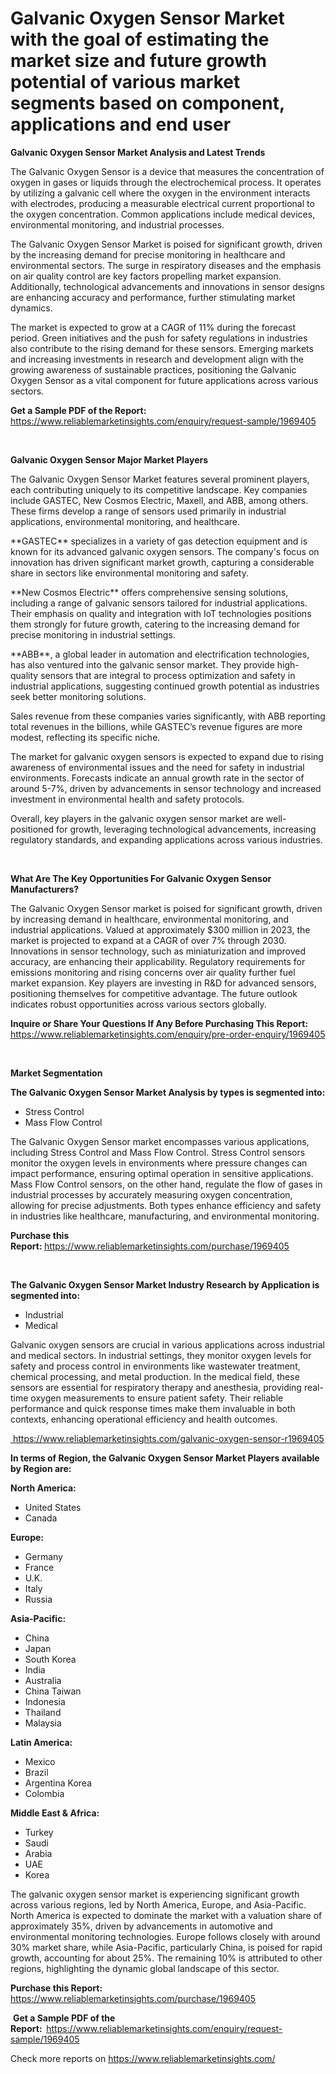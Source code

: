 <p><h1>Galvanic Oxygen Sensor Market with the goal of estimating the market size and future growth potential of various market segments based on component, applications and end user</h1></p><p><strong>Galvanic Oxygen Sensor Market Analysis and Latest Trends</strong></p>
<p><p>The Galvanic Oxygen Sensor is a device that measures the concentration of oxygen in gases or liquids through the electrochemical process. It operates by utilizing a galvanic cell where the oxygen in the environment interacts with electrodes, producing a measurable electrical current proportional to the oxygen concentration. Common applications include medical devices, environmental monitoring, and industrial processes.</p><p>The Galvanic Oxygen Sensor Market is poised for significant growth, driven by the increasing demand for precise monitoring in healthcare and environmental sectors. The surge in respiratory diseases and the emphasis on air quality control are key factors propelling market expansion. Additionally, technological advancements and innovations in sensor designs are enhancing accuracy and performance, further stimulating market dynamics.</p><p>The market is expected to grow at a CAGR of 11% during the forecast period. Green initiatives and the push for safety regulations in industries also contribute to the rising demand for these sensors. Emerging markets and increasing investments in research and development align with the growing awareness of sustainable practices, positioning the Galvanic Oxygen Sensor as a vital component for future applications across various sectors.</p></p>
<p><strong>Get a Sample PDF of the Report:&nbsp;</strong> <a href="https://www.reliablemarketinsights.com/enquiry/request-sample/1969405?utm_campaign=3493&utm_medium=2&utm_source=Github&utm_content=ia&utm_term=06042025&utm_id=galvanic-oxygen-sensor">https://www.reliablemarketinsights.com/enquiry/request-sample/1969405</a></p>
<p>&nbsp;</p>
<p><strong>Galvanic Oxygen Sensor Major Market Players</strong></p>
<p><p>The Galvanic Oxygen Sensor Market features several prominent players, each contributing uniquely to its competitive landscape. Key companies include GASTEC, New Cosmos Electric, Maxell, and ABB, among others. These firms develop a range of sensors used primarily in industrial applications, environmental monitoring, and healthcare.</p><p>**GASTEC** specializes in a variety of gas detection equipment and is known for its advanced galvanic oxygen sensors. The company's focus on innovation has driven significant market growth, capturing a considerable share in sectors like environmental monitoring and safety.</p><p>**New Cosmos Electric** offers comprehensive sensing solutions, including a range of galvanic sensors tailored for industrial applications. Their emphasis on quality and integration with IoT technologies positions them strongly for future growth, catering to the increasing demand for precise monitoring in industrial settings.</p><p>**ABB**, a global leader in automation and electrification technologies, has also ventured into the galvanic sensor market. They provide high-quality sensors that are integral to process optimization and safety in industrial applications, suggesting continued growth potential as industries seek better monitoring solutions.</p><p>Sales revenue from these companies varies significantly, with ABB reporting total revenues in the billions, while GASTEC’s revenue figures are more modest, reflecting its specific niche.</p><p>The market for galvanic oxygen sensors is expected to expand due to rising awareness of environmental issues and the need for safety in industrial environments. Forecasts indicate an annual growth rate in the sector of around 5-7%, driven by advancements in sensor technology and increased investment in environmental health and safety protocols.</p><p>Overall, key players in the galvanic oxygen sensor market are well-positioned for growth, leveraging technological advancements, increasing regulatory standards, and expanding applications across various industries.</p></p>
<p>&nbsp;</p>
<p><strong>What Are The Key Opportunities For Galvanic Oxygen Sensor Manufacturers?</strong></p>
<p><p>The Galvanic Oxygen Sensor market is poised for significant growth, driven by increasing demand in healthcare, environmental monitoring, and industrial applications. Valued at approximately $300 million in 2023, the market is projected to expand at a CAGR of over 7% through 2030. Innovations in sensor technology, such as miniaturization and improved accuracy, are enhancing their applicability. Regulatory requirements for emissions monitoring and rising concerns over air quality further fuel market expansion. Key players are investing in R&D for advanced sensors, positioning themselves for competitive advantage. The future outlook indicates robust opportunities across various sectors globally.</p></p>
<p><strong>Inquire or Share Your Questions If Any Before Purchasing This Report:</strong> <a href="https://www.reliablemarketinsights.com/enquiry/pre-order-enquiry/1969405?utm_campaign=3493&utm_medium=2&utm_source=Github&utm_content=ia&utm_term=06042025&utm_id=galvanic-oxygen-sensor">https://www.reliablemarketinsights.com/enquiry/pre-order-enquiry/1969405</a></p>
<p>&nbsp;</p>
<p><strong>Market Segmentation</strong></p>
<p><strong>The Galvanic Oxygen Sensor Market Analysis by types is segmented into:</strong></p>
<p><ul><li>Stress Control</li><li>Mass Flow Control</li></ul></p>
<p><p>The Galvanic Oxygen Sensor market encompasses various applications, including Stress Control and Mass Flow Control. Stress Control sensors monitor the oxygen levels in environments where pressure changes can impact performance, ensuring optimal operation in sensitive applications. Mass Flow Control sensors, on the other hand, regulate the flow of gases in industrial processes by accurately measuring oxygen concentration, allowing for precise adjustments. Both types enhance efficiency and safety in industries like healthcare, manufacturing, and environmental monitoring.</p></p>
<p><strong>Purchase this Report:&nbsp;</strong><a href="https://www.reliablemarketinsights.com/purchase/1969405?utm_campaign=3493&utm_medium=2&utm_source=Github&utm_content=ia&utm_term=06042025&utm_id=galvanic-oxygen-sensor">https://www.reliablemarketinsights.com/purchase/1969405</a></p>
<p>&nbsp;</p>
<p><strong>The Galvanic Oxygen Sensor Market Industry Research by Application is segmented into:</strong></p>
<p><ul><li>Industrial</li><li>Medical</li></ul></p>
<p><p>Galvanic oxygen sensors are crucial in various applications across industrial and medical sectors. In industrial settings, they monitor oxygen levels for safety and process control in environments like wastewater treatment, chemical processing, and metal production. In the medical field, these sensors are essential for respiratory therapy and anesthesia, providing real-time oxygen measurements to ensure patient safety. Their reliable performance and quick response times make them invaluable in both contexts, enhancing operational efficiency and health outcomes.</p></p>
<p><a href="https://www.reliablemarketinsights.com/galvanic-oxygen-sensor-r1969405?utm_campaign=3493&utm_medium=2&utm_source=Github&utm_content=ia&utm_term=06042025&utm_id=galvanic-oxygen-sensor">&nbsp;https://www.reliablemarketinsights.com/galvanic-oxygen-sensor-r1969405</a></p>
<p><strong>In terms of Region, the Galvanic Oxygen Sensor Market Players available by Region are:</strong></p>
<p>
    <p> <strong> North America: </strong>
        <ul>
            <li>United States</li>
            <li>Canada</li>
        </ul>
        </p> 
    <p> <strong> Europe: </strong>
        <ul>
            <li>Germany</li>
            <li>France</li>
            <li>U.K.</li>
            <li>Italy</li>
            <li>Russia</li>
        </ul>
        </p> 
    <p> <strong> Asia-Pacific: </strong>
        <ul>
            <li>China</li>
            <li>Japan</li>
            <li>South Korea</li>
            <li>India</li>
            <li>Australia</li>
            <li>China Taiwan</li>
            <li>Indonesia</li>
            <li>Thailand</li>
            <li>Malaysia</li>
        </ul>
        </p> 
    <p> <strong> Latin America: </strong>
        <ul>
            <li>Mexico</li>
            <li>Brazil</li>
            <li>Argentina Korea</li>
            <li>Colombia</li>
        </ul>
        </p> 
    <p> <strong> Middle East & Africa: </strong>
        <ul>
            <li>Turkey</li>
            <li>Saudi</li>
            <li>Arabia</li>
            <li>UAE</li>
            <li>Korea</li>
        </ul>
    </p>
    </p>
<p><p>The galvanic oxygen sensor market is experiencing significant growth across various regions, led by North America, Europe, and Asia-Pacific. North America is expected to dominate the market with a valuation share of approximately 35%, driven by advancements in automotive and environmental monitoring technologies. Europe follows closely with around 30% market share, while Asia-Pacific, particularly China, is poised for rapid growth, accounting for about 25%. The remaining 10% is attributed to other regions, highlighting the dynamic global landscape of this sector.</p></p>
<p><strong>Purchase this Report: </strong><a href="https://www.reliablemarketinsights.com/purchase/1969405?utm_campaign=3493&utm_medium=2&utm_source=Github&utm_content=ia&utm_term=06042025&utm_id=galvanic-oxygen-sensor">https://www.reliablemarketinsights.com/purchase/1969405</a></p>
<p>&nbsp;<strong>Get a Sample PDF of the Report:&nbsp;&nbsp;</strong><a href="https://www.reliablemarketinsights.com/enquiry/request-sample/1969405?utm_campaign=3493&utm_medium=2&utm_source=Github&utm_content=ia&utm_term=06042025&utm_id=galvanic-oxygen-sensor">https://www.reliablemarketinsights.com/enquiry/request-sample/1969405</a></p>
<p><strong></strong></p>
<p>Check more reports on <a href="https://www.reliablemarketinsights.com/?utm_campaign=3493&utm_medium=2&utm_source=Github&utm_content=ia&utm_term=06042025&utm_id=galvanic-oxygen-sensor">https://www.reliablemarketinsights.com/</a></p>